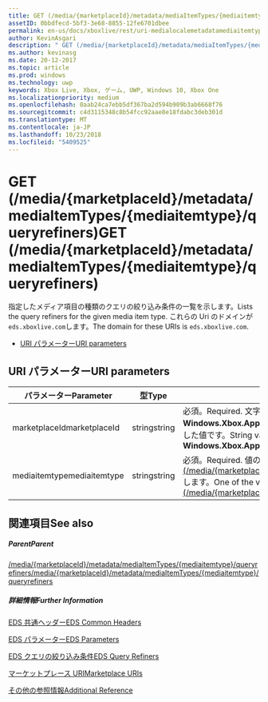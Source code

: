 ```yaml
---
title: GET (/media/{marketplaceId}/metadata/mediaItemTypes/{mediaitemtype}/queryrefiners)
assetID: 0bbdfecd-5bf3-3e68-8855-12fe6701dbee
permalink: en-us/docs/xboxlive/rest/uri-medialocalemetadatamediaitemtypequeryrefinersget.html
author: KevinAsgari
description: " GET (/media/{marketplaceId}/metadata/mediaItemTypes/{mediaitemtype}/queryrefiners)"
ms.author: kevinasg
ms.date: 20-12-2017
ms.topic: article
ms.prod: windows
ms.technology: uwp
keywords: Xbox Live, Xbox, ゲーム, UWP, Windows 10, Xbox One
ms.localizationpriority: medium
ms.openlocfilehash: 0aab24ca7ebb5df367ba2d594b909b3ab6668f76
ms.sourcegitcommit: c4d3115348c8b54fcc92aae8e18fdabc3deb301d
ms.translationtype: MT
ms.contentlocale: ja-JP
ms.lasthandoff: 10/23/2018
ms.locfileid: "5409525"
---
```

# <a name="get-mediamarketplaceidmetadatamediaitemtypesmediaitemtypequeryrefiners"></a><span data-ttu-id="fbb25-104">GET (/media/{marketplaceId}/metadata/mediaItemTypes/{mediaitemtype}/queryrefiners)</span><span class="sxs-lookup"><span data-stu-id="fbb25-104">GET (/media/{marketplaceId}/metadata/mediaItemTypes/{mediaitemtype}/queryrefiners)</span></span>
<span data-ttu-id="fbb25-105">指定したメディア項目の種類のクエリの絞り込み条件の一覧を示します。</span><span class="sxs-lookup"><span data-stu-id="fbb25-105">Lists the query refiners for the given media item type.</span></span> <span data-ttu-id="fbb25-106">これらの Uri のドメインが`eds.xboxlive.com`します。</span><span class="sxs-lookup"><span data-stu-id="fbb25-106">The domain for these URIs is `eds.xboxlive.com`.</span></span>
 
  * [<span data-ttu-id="fbb25-107">URI パラメーター</span><span class="sxs-lookup"><span data-stu-id="fbb25-107">URI parameters</span></span>](#ID4EV)
 
<a id="ID4EV"></a>

 
## <a name="uri-parameters"></a><span data-ttu-id="fbb25-108">URI パラメーター</span><span class="sxs-lookup"><span data-stu-id="fbb25-108">URI parameters</span></span>
 
| <span data-ttu-id="fbb25-109">パラメーター</span><span class="sxs-lookup"><span data-stu-id="fbb25-109">Parameter</span></span>| <span data-ttu-id="fbb25-110">型</span><span class="sxs-lookup"><span data-stu-id="fbb25-110">Type</span></span>| <span data-ttu-id="fbb25-111">説明</span><span class="sxs-lookup"><span data-stu-id="fbb25-111">Description</span></span>| 
| --- | --- | --- | 
| <span data-ttu-id="fbb25-112">marketplaceId</span><span class="sxs-lookup"><span data-stu-id="fbb25-112">marketplaceId</span></span>| <span data-ttu-id="fbb25-113">string</span><span class="sxs-lookup"><span data-stu-id="fbb25-113">string</span></span>| <span data-ttu-id="fbb25-114">必須。</span><span class="sxs-lookup"><span data-stu-id="fbb25-114">Required.</span></span> <span data-ttu-id="fbb25-115">文字列<b>Windows.Xbox.ApplicationModel.Store.Configuration.MarketplaceId</b>から取得した値です。</span><span class="sxs-lookup"><span data-stu-id="fbb25-115">String value obtained from the <b>Windows.Xbox.ApplicationModel.Store.Configuration.MarketplaceId</b>.</span></span>| 
| <span data-ttu-id="fbb25-116">mediaitemtype</span><span class="sxs-lookup"><span data-stu-id="fbb25-116">mediaitemtype</span></span>| <span data-ttu-id="fbb25-117">string</span><span class="sxs-lookup"><span data-stu-id="fbb25-117">string</span></span>| <span data-ttu-id="fbb25-118">必須。</span><span class="sxs-lookup"><span data-stu-id="fbb25-118">Required.</span></span> <span data-ttu-id="fbb25-119">値のいずれか[GET (/media/{marketplaceId}//metadata/mediagroups/{mediagroup}/mediaItemTypes)](uri-medialocalemetadatamediagroupsmediaitemtypesget.md)します。</span><span class="sxs-lookup"><span data-stu-id="fbb25-119">One of the values from [GET (/media/{marketplaceId}/metadata/mediaGroups/{mediagroup}/mediaItemTypes)](uri-medialocalemetadatamediagroupsmediaitemtypesget.md).</span></span>| 
  
<a id="ID4EAB"></a>

 
## <a name="see-also"></a><span data-ttu-id="fbb25-120">関連項目</span><span class="sxs-lookup"><span data-stu-id="fbb25-120">See also</span></span>
 
<a id="ID4ECB"></a>

 
##### <a name="parent"></a><span data-ttu-id="fbb25-121">Parent</span><span class="sxs-lookup"><span data-stu-id="fbb25-121">Parent</span></span> 

[<span data-ttu-id="fbb25-122">/media/{marketplaceId}/metadata/mediaItemTypes/{mediaitemtype}/queryrefiners</span><span class="sxs-lookup"><span data-stu-id="fbb25-122">/media/{marketplaceId}/metadata/mediaItemTypes/{mediaitemtype}/queryrefiners</span></span>](uri-medialocalemetadatamediaitemtypequeryrefiners.md)

  
<a id="ID4EMB"></a>

 
##### <a name="further-information"></a><span data-ttu-id="fbb25-123">詳細情報</span><span class="sxs-lookup"><span data-stu-id="fbb25-123">Further Information</span></span> 

[<span data-ttu-id="fbb25-124">EDS 共通ヘッダー</span><span class="sxs-lookup"><span data-stu-id="fbb25-124">EDS Common Headers</span></span>](../../additional/edscommonheaders.md)

 [<span data-ttu-id="fbb25-125">EDS パラメーター</span><span class="sxs-lookup"><span data-stu-id="fbb25-125">EDS Parameters</span></span>](../../additional/edsparameters.md)

 [<span data-ttu-id="fbb25-126">EDS クエリの絞り込み条件</span><span class="sxs-lookup"><span data-stu-id="fbb25-126">EDS Query Refiners</span></span>](../../additional/edsqueryrefiners.md)

 [<span data-ttu-id="fbb25-127">マーケットプレース URI</span><span class="sxs-lookup"><span data-stu-id="fbb25-127">Marketplace URIs</span></span>](atoc-reference-marketplace.md)

 [<span data-ttu-id="fbb25-128">その他の参照情報</span><span class="sxs-lookup"><span data-stu-id="fbb25-128">Additional Reference</span></span>](../../additional/atoc-xboxlivews-reference-additional.md)

   